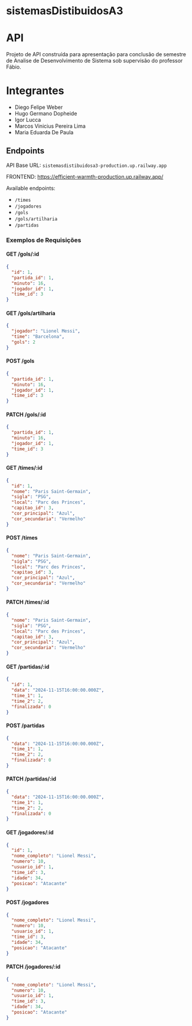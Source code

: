 # sistemasDistibuidosA3

# API
Projeto de API construída para apresentação para conclusão de semestre de Analise de Desenvolvimento de Sistema sob supervisão do professor Fábio.

# Integrantes
- Diego Felipe Weber
- Hugo Germano Dopheide
- Igor Lucca
- Marcos Vinicius Pereira Lima
- Maria Eduarda De Paula

## Endpoints
API Base URL: `sistemasdistibuidosa3-production.up.railway.app`

FRONTEND: https://efficient-warmth-production.up.railway.app/

Available endpoints:
- `/times`
- `/jogadores`
- `/gols`
- `/gols/artilharia`
- `/partidas`

### Exemplos de Requisições

#### GET /gols/:id
```json
{
  "id": 1,
  "partida_id": 1,
  "minuto": 16,
  "jogador_id": 1,
  "time_id": 3
}
```

#### GET /gols/artilharia
```json
{
  "jogador": "Lionel Messi",
  "time": "Barcelona",
  "gols": 2
}
```

#### POST /gols
```json
{
  "partida_id": 1,
  "minuto": 16,
  "jogador_id": 1,
  "time_id": 3
}
```

#### PATCH /gols/:id
```json
{
  "partida_id": 1,
  "minuto": 16,
  "jogador_id": 1,
  "time_id": 3
}
```

#### GET /times/:id
```json
{
  "id": 1,
  "nome": "Paris Saint-Germain",
  "sigla": "PSG",
  "local": "Parc des Princes",
  "capitao_id": 3,
  "cor_principal": "Azul",
  "cor_secundaria": "Vermelho"
}
```

#### POST /times
```json
{
  "nome": "Paris Saint-Germain",
  "sigla": "PSG",
  "local": "Parc des Princes",
  "capitao_id": 3,
  "cor_principal": "Azul",
  "cor_secundaria": "Vermelho"
}
```

#### PATCH /times/:id
```json
{
  "nome": "Paris Saint-Germain",
  "sigla": "PSG",
  "local": "Parc des Princes",
  "capitao_id": 3,
  "cor_principal": "Azul",
  "cor_secundaria": "Vermelho"
}
```

#### GET /partidas/:id
```json
{
  "id": 1,
  "data": "2024-11-15T16:00:00.000Z",
  "time_1": 1,
  "time_2": 2,
  "finalizada": 0
}
```

#### POST /partidas
```json
{
  "data": "2024-11-15T16:00:00.000Z",
  "time_1": 1,
  "time_2": 2,
  "finalizada": 0
}
```

#### PATCH /partidas/:id
```json
{
  "data": "2024-11-15T16:00:00.000Z",
  "time_1": 1,
  "time_2": 2,
  "finalizada": 0
}
```

#### GET /jogadores/:id
```json
{
  "id": 1,
  "nome_completo": "Lionel Messi",
  "numero": 10,
  "usuario_id": 1,
  "time_id": 3,
  "idade": 34,
  "posicao": "Atacante"
}
```

#### POST /jogadores
```json
{
  "nome_completo": "Lionel Messi",
  "numero": 10,
  "usuario_id": 1,
  "time_id": 3,
  "idade": 34,
  "posicao": "Atacante"
}
```

#### PATCH /jogadores/:id
```json
{
  "nome_completo": "Lionel Messi",
  "numero": 10,
  "usuario_id": 1,
  "time_id": 3,
  "idade": 34,
  "posicao": "Atacante"
}
```
